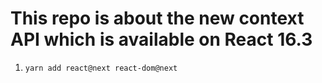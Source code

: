 # This repo is about the new context API which is available on React 16.3

1.  ```
    yarn add react@next react-dom@next  
    ```
